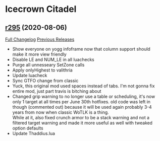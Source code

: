 # <DBM> Icecrown Citadel

## [r295](https://github.com/DeadlyBossMods/DBM-WotLK/tree/r295) (2020-08-06)
[Full Changelog](https://github.com/DeadlyBossMods/DBM-WotLK/compare/r294...r295) [Previous Releases](https://github.com/DeadlyBossMods/DBM-WotLK/releases)

- Show everyone on yogg infoframe now that column support should make it more view friendly  
- Disable LE and NUM\_LE in all luachecks  
- Purge all unnesseary SetZone calls  
- Apply onlyHighest to valithria  
- Update luacheck  
- Sync GTFO change from classic  
- Yuck, this original mod used spaces instead of tabs. I'm not gonna fix entire mod, just part travis is bitching about  
- Changed grip warning to no longer use a table or scheduling, it's now only 1 target at all times per June 30th hotfixes. old code was left in though (commented out) because it will be used again probably 3-4 years from now when classic WoTLK is a thing.  
    While at it, also fixed crunch armor to be a stack warning and not a filtered target warning and made it more useful as well with tweaked option defaults  
- Update Thaddius.lua  